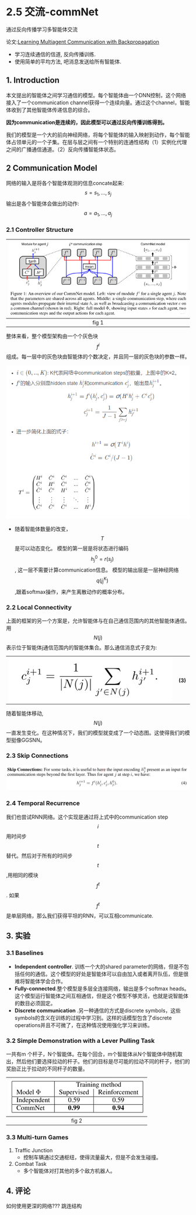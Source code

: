 # 2.5 交流-commNet

通过反向传播学习多智能体交流

论文:[Learning Multiagent Communication with Backpropagation](https://arxiv.org/pdf/1605.07736.pdf)

- 学习连续通信的信道, 反向传播训练.
- 使用简单的平均方法, 吧消息发送给所有智能体.

## 1. Introduction

本文提出的智能体之间学习通信的模型。每个智能体由一个DNN控制，这个网络接入了一个communication channel获得一个连续向量。通过这个channel，智能体收到了其他智能体传递信息的综合。

**因为communication是连续的，因此模型可以通过反向传播训练得到。**

我们的模型是一个大的前向神经网络，将每个智能体的输入映射到动作，每个智能体占领单元的一个子集。在层与层之间有一个特别的连通性结构（1）实例化代理之间的广播通信通道。（2）反向传播智能体状态。

## 2 Communication Model

网络的输入是将各个智能体观测的信息concate起来: $$s=s_1, ..., s_j $$ 
输出是各个智能体会做出的动作: $$a=a_1,...,a_j $$ 

### 2.1 Controller Structure

| ![](img/2020-10-21-21-49-22.png) |
| :------------------------------: |
|              fig 1               |

整体来看，整个模型架构由一个个灰色块$$f^i $$组成。每一层中的灰色块由智能体的个数决定，并且同一层的灰色块的参数一样。

![](img/2020-10-21-21-51-24.png)

- 随着智能体数量的改变，$$T$$是可以动态变化。
模型的第一层是将状态进行编码$$h_j^0 =r(s_j)$$, 这一层不需要计算communication信息。
模型的输出层是一层神经网络$$q(j_j^K) $$,跟着softmax操作，来产生离散动作的概率分布。

### 2.2 Local Connectivity

上面的框架的另一个方案是，允许智能体与在自己通信范围内的其他智能体通信。用$$N(j)$$表示位于智能体j通信范围内的智能体集合。那么通信消息式子变为:

<table>
    <tr>
        <th><img src="img/2020-10-21-21-54-45.png" ></th>
        <th> (3) </th>
    </tr>
</table>

随着智能体移动, $$N(j)$$一直发生变化。在这种情况下，我们的模型就变成了一个动态图。这使得我们的模型挺像GGSNN。

### 2.3 Skip Connections

![](img/2020-10-21-22-02-09.png)

### 2.4 Temporal Recurrence

我们也尝试RNN网络。这个实现是通过将上式中的communication step $$i$$用时间步$$t$$替代。然后对于所有的时间步$$t$$,用相同的模块$$f^t$$. 如果$$f^t$$是单层网络，那么我们获得平坦的RNN，可以互相communicate.

## 3. 实验

### 3.1 Baselines

- **Independent controller**. 训练一个大的shared parameter的网络，但是不包括任何的通信。这个模型的好处是智能体可以自由加入或者离开队伍，但是很难将智能体学会合作。
- **Fully-connected**.整个模型是多层全连接网络，输出是多个softmax heads。这个模型运行智能体之间互相通信，但是这个模型不够灵活，也就是说智能体的数目必须固定。
- **Discrete communication** .另一种通信的方式是discrete symbols，这些symbols的含义在训练的过程中学习到。这样的话模型包含了discrete operations并且不可微了，在这种情况使用强化学习来训练。

### 3.2 Simple Demonstration with a Lever Pulling Task

一共有m 个杆子，N个智能体。在每个回合，m个智能体从N个智能体中随机取出，然后他们要选择拉动的杆子。他们的目标是尽可能的拉动不同的杆子，他们的奖励正比于拉动的不同杆子的数量。

| ![](img/2020-10-21-22-07-47.png) |
| :------------------------------: |
|              fig 2               |

### 3.3 Multi-turn Games

1. Traffic Junction
    - 控制车辆通过交通枢纽，使得流量最大，但是不会发生碰撞。
2. Combat Task
    - 多个智能体对打其他的多个敌方机器人。

## 4. 评论

如何使用更深的网络???
跳连结构